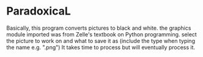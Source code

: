 # ParadoxicaL
Basically, this program converts pictures to black and white.
the graphics module imported was from Zelle's textbook on Python programming.
select the picture to work on and what to save it as (include the type when typing the name e.g. ".png")
It takes time to process but will eventually process it.
